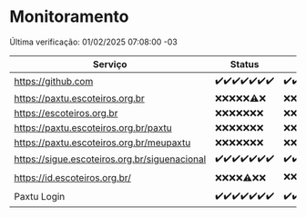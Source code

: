 # Monitoramento

Última verificação: 01/02/2025 07:08:00 -03

|Serviço|Status|Últimas 24h|
|---|---|---|
|https://github.com|<span title="2025-01-25: OK=23">✔️</span><span title="2025-01-26: OK=23">✔️</span><span title="2025-01-27: OK=23">✔️</span><span title="2025-01-28: OK=23">✔️</span><span title="2025-01-29: OK=23">✔️</span><span title="2025-01-30: OK=23">✔️</span><span title="2025-01-31: OK=9">✔️</span>|<span title="31/01/2025 07:08:00 -03 : 200">✔️</span><span title="31/01/2025 08:06:00 -03 : 200">✔️</span><span title="31/01/2025 09:14:00 -03 : 200">✔️</span><span title="31/01/2025 10:14:00 -03 : 200">✔️</span><span title="31/01/2025 11:07:00 -03 : 200">✔️</span><span title="31/01/2025 12:07:00 -03 : 200">✔️</span><span title="31/01/2025 13:09:00 -03 : 200">✔️</span><span title="31/01/2025 14:07:00 -03 : 200">✔️</span><span title="31/01/2025 15:10:00 -03 : 200">✔️</span><span title="31/01/2025 16:06:00 -03 : 200">✔️</span><span title="31/01/2025 17:08:00 -03 : 200">✔️</span><span title="31/01/2025 18:07:00 -03 : 200">✔️</span><span title="31/01/2025 19:07:00 -03 : 200">✔️</span><span title="31/01/2025 20:07:00 -03 : 200">✔️</span><span title="31/01/2025 21:42:00 -03 : 200">✔️</span><span title="31/01/2025 23:10:00 -03 : 200">✔️</span><span title="01/02/2025 00:13:00 -03 : 200">✔️</span><span title="01/02/2025 01:09:00 -03 : 200">✔️</span><span title="01/02/2025 02:07:00 -03 : 200">✔️</span><span title="01/02/2025 03:10:00 -03 : 200">✔️</span><span title="01/02/2025 04:07:00 -03 : 200">✔️</span><span title="01/02/2025 05:09:00 -03 : 200">✔️</span><span title="01/02/2025 06:08:00 -03 : 200">✔️</span><span title="01/02/2025 07:07:00 -03 : 200">✔️</span>|
|https://paxtu.escoteiros.org.br|<span title="2025-01-25: Falhas=23">❌</span><span title="2025-01-26: Falhas=23">❌</span><span title="2025-01-27: Falhas=23">❌</span><span title="2025-01-28: Falhas=23">❌</span><span title="2025-01-29: Falhas=23">❌</span><span title="2025-01-30: OK=1, Falhas=22">⚠️</span><span title="2025-01-31: Falhas=9">❌</span>|<span title="31/01/2025 07:08:00 -03 : 403">❌</span><span title="31/01/2025 08:06:00 -03 : 403">❌</span><span title="31/01/2025 09:14:00 -03 : 403">❌</span><span title="31/01/2025 10:14:00 -03 : 403">❌</span><span title="31/01/2025 11:07:00 -03 : 403">❌</span><span title="31/01/2025 12:07:00 -03 : 403">❌</span><span title="31/01/2025 13:09:00 -03 : 403">❌</span><span title="31/01/2025 14:07:00 -03 : 403">❌</span><span title="31/01/2025 15:11:00 -03 : 403">❌</span><span title="31/01/2025 16:06:00 -03 : 403">❌</span><span title="31/01/2025 17:08:00 -03 : 403">❌</span><span title="31/01/2025 18:07:00 -03 : 403">❌</span><span title="31/01/2025 19:07:00 -03 : 403">❌</span><span title="31/01/2025 20:07:00 -03 : 403">❌</span><span title="31/01/2025 21:42:00 -03 : 403">❌</span><span title="31/01/2025 23:10:00 -03 : 403">❌</span><span title="01/02/2025 00:13:00 -03 : 403">❌</span><span title="01/02/2025 01:09:00 -03 : 403">❌</span><span title="01/02/2025 02:07:00 -03 : 403">❌</span><span title="01/02/2025 03:10:00 -03 : 403">❌</span><span title="01/02/2025 04:07:00 -03 : 403">❌</span><span title="01/02/2025 05:09:00 -03 : 403">❌</span><span title="01/02/2025 06:08:00 -03 : 403">❌</span><span title="01/02/2025 07:07:00 -03 : 403">❌</span>|
|https://escoteiros.org.br|<span title="2025-01-25: Falhas=23">❌</span><span title="2025-01-26: Falhas=23">❌</span><span title="2025-01-27: Falhas=23">❌</span><span title="2025-01-28: Falhas=23">❌</span><span title="2025-01-29: Falhas=23">❌</span><span title="2025-01-30: Falhas=23">❌</span><span title="2025-01-31: Falhas=9">❌</span>|<span title="31/01/2025 07:08:00 -03 : 403">❌</span><span title="31/01/2025 08:06:00 -03 : 403">❌</span><span title="31/01/2025 09:14:00 -03 : 403">❌</span><span title="31/01/2025 10:14:00 -03 : 403">❌</span><span title="31/01/2025 11:07:00 -03 : 403">❌</span><span title="31/01/2025 12:07:00 -03 : 403">❌</span><span title="31/01/2025 13:09:00 -03 : 403">❌</span><span title="31/01/2025 14:07:00 -03 : 403">❌</span><span title="31/01/2025 15:11:00 -03 : 403">❌</span><span title="31/01/2025 16:06:00 -03 : 403">❌</span><span title="31/01/2025 17:08:00 -03 : 403">❌</span><span title="31/01/2025 18:07:00 -03 : 403">❌</span><span title="31/01/2025 19:07:00 -03 : 403">❌</span><span title="31/01/2025 20:07:00 -03 : 403">❌</span><span title="31/01/2025 21:42:00 -03 : 403">❌</span><span title="31/01/2025 23:10:00 -03 : 403">❌</span><span title="01/02/2025 00:13:00 -03 : 403">❌</span><span title="01/02/2025 01:09:00 -03 : 403">❌</span><span title="01/02/2025 02:07:00 -03 : 403">❌</span><span title="01/02/2025 03:10:00 -03 : 403">❌</span><span title="01/02/2025 04:07:00 -03 : 403">❌</span><span title="01/02/2025 05:09:00 -03 : 403">❌</span><span title="01/02/2025 06:08:00 -03 : 403">❌</span><span title="01/02/2025 07:08:00 -03 : 403">❌</span>|
|https://paxtu.escoteiros.org.br/paxtu|<span title="2025-01-25: Falhas=23">❌</span><span title="2025-01-26: Falhas=23">❌</span><span title="2025-01-27: Falhas=23">❌</span><span title="2025-01-28: Falhas=23">❌</span><span title="2025-01-29: Falhas=23">❌</span><span title="2025-01-30: Falhas=23">❌</span><span title="2025-01-31: Falhas=9">❌</span>|<span title="31/01/2025 07:08:00 -03 : 403">❌</span><span title="31/01/2025 08:06:00 -03 : 403">❌</span><span title="31/01/2025 09:14:00 -03 : 403">❌</span><span title="31/01/2025 10:14:00 -03 : 403">❌</span><span title="31/01/2025 11:07:00 -03 : 403">❌</span><span title="31/01/2025 12:07:00 -03 : 403">❌</span><span title="31/01/2025 13:09:00 -03 : 403">❌</span><span title="31/01/2025 14:07:00 -03 : 403">❌</span><span title="31/01/2025 15:11:00 -03 : 403">❌</span><span title="31/01/2025 16:06:00 -03 : 403">❌</span><span title="31/01/2025 17:08:00 -03 : 403">❌</span><span title="31/01/2025 18:07:00 -03 : 403">❌</span><span title="31/01/2025 19:07:00 -03 : 403">❌</span><span title="31/01/2025 20:07:00 -03 : 403">❌</span><span title="31/01/2025 21:42:00 -03 : 403">❌</span><span title="31/01/2025 23:10:00 -03 : 403">❌</span><span title="01/02/2025 00:13:00 -03 : 403">❌</span><span title="01/02/2025 01:09:00 -03 : 403">❌</span><span title="01/02/2025 02:07:00 -03 : 403">❌</span><span title="01/02/2025 03:10:00 -03 : 403">❌</span><span title="01/02/2025 04:07:00 -03 : 403">❌</span><span title="01/02/2025 05:09:00 -03 : 403">❌</span><span title="01/02/2025 06:08:00 -03 : 403">❌</span><span title="01/02/2025 07:08:00 -03 : 403">❌</span>|
|https://paxtu.escoteiros.org.br/meupaxtu|<span title="2025-01-25: Falhas=23">❌</span><span title="2025-01-26: Falhas=23">❌</span><span title="2025-01-27: Falhas=23">❌</span><span title="2025-01-28: Falhas=23">❌</span><span title="2025-01-29: Falhas=23">❌</span><span title="2025-01-30: Falhas=23">❌</span><span title="2025-01-31: Falhas=9">❌</span>|<span title="31/01/2025 07:08:00 -03 : 403">❌</span><span title="31/01/2025 08:06:00 -03 : 403">❌</span><span title="31/01/2025 09:14:00 -03 : 403">❌</span><span title="31/01/2025 10:14:00 -03 : 403">❌</span><span title="31/01/2025 11:07:00 -03 : 403">❌</span><span title="31/01/2025 12:07:00 -03 : 403">❌</span><span title="31/01/2025 13:09:00 -03 : 403">❌</span><span title="31/01/2025 14:07:00 -03 : 403">❌</span><span title="31/01/2025 15:11:00 -03 : 403">❌</span><span title="31/01/2025 16:06:00 -03 : 403">❌</span><span title="31/01/2025 17:08:00 -03 : 403">❌</span><span title="31/01/2025 18:07:00 -03 : 403">❌</span><span title="31/01/2025 19:07:00 -03 : 403">❌</span><span title="31/01/2025 20:07:00 -03 : 403">❌</span><span title="31/01/2025 21:42:00 -03 : 403">❌</span><span title="31/01/2025 23:10:00 -03 : 403">❌</span><span title="01/02/2025 00:13:00 -03 : 403">❌</span><span title="01/02/2025 01:09:00 -03 : 403">❌</span><span title="01/02/2025 02:07:00 -03 : 403">❌</span><span title="01/02/2025 03:11:00 -03 : 403">❌</span><span title="01/02/2025 04:07:00 -03 : 403">❌</span><span title="01/02/2025 05:09:00 -03 : 403">❌</span><span title="01/02/2025 06:08:00 -03 : 403">❌</span><span title="01/02/2025 07:08:00 -03 : 403">❌</span>|
|https://sigue.escoteiros.org.br/siguenacional|<span title="2025-01-25: OK=23">✔️</span><span title="2025-01-26: OK=23">✔️</span><span title="2025-01-27: OK=23">✔️</span><span title="2025-01-28: OK=23">✔️</span><span title="2025-01-29: OK=23">✔️</span><span title="2025-01-30: OK=23">✔️</span><span title="2025-01-31: OK=9">✔️</span>|<span title="31/01/2025 07:08:00 -03 : 200">✔️</span><span title="31/01/2025 08:06:00 -03 : 200">✔️</span><span title="31/01/2025 09:14:00 -03 : 200">✔️</span><span title="31/01/2025 10:14:00 -03 : 200">✔️</span><span title="31/01/2025 11:07:00 -03 : 200">✔️</span><span title="31/01/2025 12:07:00 -03 : 200">✔️</span><span title="31/01/2025 13:09:00 -03 : 200">✔️</span><span title="31/01/2025 14:07:00 -03 : 200">✔️</span><span title="31/01/2025 15:11:00 -03 : 200">✔️</span><span title="31/01/2025 16:06:00 -03 : 200">✔️</span><span title="31/01/2025 17:08:00 -03 : 200">✔️</span><span title="31/01/2025 18:07:00 -03 : 200">✔️</span><span title="31/01/2025 19:07:00 -03 : 200">✔️</span><span title="31/01/2025 20:07:00 -03 : 200">✔️</span><span title="31/01/2025 21:42:00 -03 : 200">✔️</span><span title="31/01/2025 23:10:00 -03 : 200">✔️</span><span title="01/02/2025 00:13:00 -03 : 200">✔️</span><span title="01/02/2025 01:09:00 -03 : 200">✔️</span><span title="01/02/2025 02:07:00 -03 : 200">✔️</span><span title="01/02/2025 03:11:00 -03 : 200">✔️</span><span title="01/02/2025 04:07:00 -03 : 200">✔️</span><span title="01/02/2025 05:09:00 -03 : 200">✔️</span><span title="01/02/2025 06:08:00 -03 : 200">✔️</span><span title="01/02/2025 07:08:00 -03 : 200">✔️</span>|
|https://id.escoteiros.org.br/|<span title="2025-01-25: Falhas=23">❌</span><span title="2025-01-26: Falhas=23">❌</span><span title="2025-01-27: Falhas=23">❌</span><span title="2025-01-28: Falhas=23">❌</span><span title="2025-01-29: OK=1, Falhas=22">⚠️</span><span title="2025-01-30: Falhas=23">❌</span><span title="2025-01-31: Falhas=9">❌</span>|<span title="31/01/2025 07:08:00 -03 : 403">❌</span><span title="31/01/2025 08:06:00 -03 : 403">❌</span><span title="31/01/2025 09:14:00 -03 : 403">❌</span><span title="31/01/2025 10:14:00 -03 : 403">❌</span><span title="31/01/2025 11:07:00 -03 : 403">❌</span><span title="31/01/2025 12:07:00 -03 : 200">✔️</span><span title="31/01/2025 13:09:00 -03 : 403">❌</span><span title="31/01/2025 14:07:00 -03 : 403">❌</span><span title="31/01/2025 15:11:00 -03 : 403">❌</span><span title="31/01/2025 16:06:00 -03 : 403">❌</span><span title="31/01/2025 17:08:00 -03 : 403">❌</span><span title="31/01/2025 18:07:00 -03 : 403">❌</span><span title="31/01/2025 19:07:00 -03 : 403">❌</span><span title="31/01/2025 20:07:00 -03 : 403">❌</span><span title="31/01/2025 21:42:00 -03 : 403">❌</span><span title="31/01/2025 23:10:00 -03 : 403">❌</span><span title="01/02/2025 00:13:00 -03 : 403">❌</span><span title="01/02/2025 01:09:00 -03 : 403">❌</span><span title="01/02/2025 02:07:00 -03 : 403">❌</span><span title="01/02/2025 03:11:00 -03 : 403">❌</span><span title="01/02/2025 04:07:00 -03 : 403">❌</span><span title="01/02/2025 05:09:00 -03 : 403">❌</span><span title="01/02/2025 06:08:00 -03 : 403">❌</span><span title="01/02/2025 07:08:00 -03 : 403">❌</span>|
|Paxtu Login|<span title="2025-01-25: OK=23">✔️</span><span title="2025-01-26: OK=23">✔️</span><span title="2025-01-27: OK=23">✔️</span><span title="2025-01-28: OK=23">✔️</span><span title="2025-01-29: OK=23">✔️</span><span title="2025-01-30: OK=23">✔️</span><span title="2025-01-31: OK=9">✔️</span>|<span title="31/01/2025 07:08:00 -03 : 200">✔️</span><span title="31/01/2025 08:06:00 -03 : 200">✔️</span><span title="31/01/2025 09:14:00 -03 : 200">✔️</span><span title="31/01/2025 10:14:00 -03 : 200">✔️</span><span title="31/01/2025 11:07:00 -03 : 200">✔️</span><span title="31/01/2025 12:07:00 -03 : 200">✔️</span><span title="31/01/2025 13:09:00 -03 : 200">✔️</span><span title="31/01/2025 14:07:00 -03 : 200">✔️</span><span title="31/01/2025 15:11:00 -03 : 200">✔️</span><span title="31/01/2025 16:06:00 -03 : 200">✔️</span><span title="31/01/2025 17:08:00 -03 : 200">✔️</span><span title="31/01/2025 18:07:00 -03 : 200">✔️</span><span title="31/01/2025 19:07:00 -03 : 200">✔️</span><span title="31/01/2025 20:07:00 -03 : 200">✔️</span><span title="31/01/2025 21:42:00 -03 : 200">✔️</span><span title="31/01/2025 23:10:00 -03 : 200">✔️</span><span title="01/02/2025 00:13:00 -03 : 200">✔️</span><span title="01/02/2025 01:09:00 -03 : 200">✔️</span><span title="01/02/2025 02:07:00 -03 : 200">✔️</span><span title="01/02/2025 03:11:00 -03 : 200">✔️</span><span title="01/02/2025 04:07:00 -03 : 200">✔️</span><span title="01/02/2025 05:09:00 -03 : 200">✔️</span><span title="01/02/2025 06:08:00 -03 : 200">✔️</span><span title="01/02/2025 07:08:00 -03 : 200">✔️</span>|
